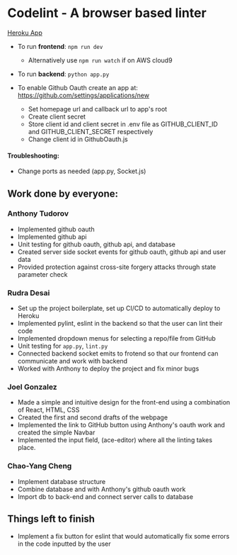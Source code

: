 # Codelint - A browser based linter

[Heroku App](http://codelint.herokuapp.com/)

- To run **frontend**: `npm run dev`
    - Alternatively use `npm run watch` if on AWS cloud9
- To run **backend**: `python app.py`

- To enable Github Oauth create an app at: <https://github.com/settings/applications/new>
    - Set homepage url and callback url to app's root
    - Create client secret
    - Store client id and client secret in .env file as GITHUB\_CLIENT\_ID and GITHUB\_CLIENT\_SECRET respectively
    - Change client id in GithubOauth.js

#### Troubleshooting:
- Change ports as needed (app.py, Socket.js)

## Work done by everyone:

### Anthony Tudorov
- Implemented github oauth
- Implemented github api
- Unit testing for github oauth, github api, and database
- Created server side socket events for github oauth, github api and user data
- Provided protection against cross-site forgery attacks through state parameter check

### Rudra Desai
- Set up the project boilerplate, set up CI/CD to automatically deploy to Heroku 
- Implemented pylint, eslint in the backend so that the user can lint their code
- Implemented dropdown menus for selecting a repo/file from GitHub
- Unit testing for `app.py`, `lint.py`
- Connected backend socket emits to frotend so that our frontend can communicate and work with backend
- Worked with Anthony to deploy the project and fix minor bugs

### Joel Gonzalez
- Made a simple and intuitive design for the front-end using a combination of React, HTML, CSS
- Created the first and second drafts of the webpage
- Implemented the link to GitHub button using Anthony's oauth work and created the simple Navbar
- Implemented the input field, (ace-editor) where all the linting takes place.

### Chao-Yang Cheng
- Implement database structure
- Combine database and with Anthony's github oauth work
- Import db to back-end and connect server calls to database

## Things left to finish
- Implement a fix button for eslint that would automatically fix some errors in the code inputted by the user
